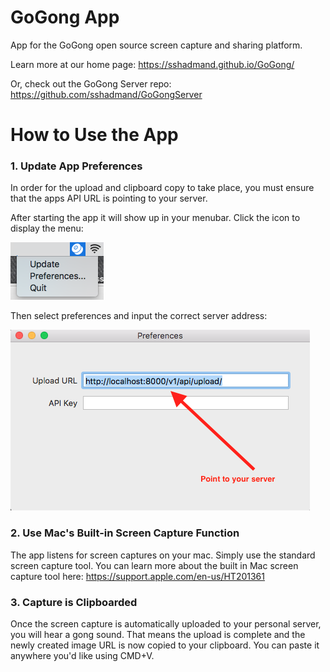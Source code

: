 # GoGong App
App for the GoGong open source screen capture and sharing platform.

Learn more at our home page: https://sshadmand.github.io/GoGong/

Or, check out the GoGong Server repo: https://github.com/sshadmand/GoGongServer

# How to Use the App

### 1. Update App Preferences

In order for the upload and clipboard copy to take place, you must ensure that the apps API URL is pointing to your server.

After starting the app it will show up in your menubar. Click the icon to display the menu:

![Prefernces](https://github.com/sshadmand/GoGong/raw/gh-pages/images/menu.png)

Then select preferences and input the correct server address:

![Prefernces](https://github.com/sshadmand/GoGong/raw/gh-pages/images/preferences.png)

### 2. Use Mac's Built-in Screen Capture Function

The app listens for screen captures on your mac. Simply use the standard screen capture tool. You can learn more about the built in Mac screen capture tool here: https://support.apple.com/en-us/HT201361

### 3. Capture is Clipboarded

Once the screen capture is automatically uploaded to your personal server, you will hear a gong sound. That means the upload is complete and the newly created image URL is now copied to your clipboard. You can paste it anywhere you'd like using CMD+V.

